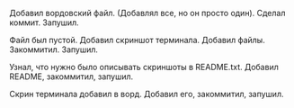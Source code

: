Добавил вордовский файл. (Добавлял все, но он просто один). Сделал коммит. Запушил.

Файл был пустой. Добавил скриншот терминала. Добавил файлы. Закоммитил. Запушил.

Узнал, что нужно было описывать скриншоты в README.txt. Добавил README, закоммитил, запушил.

Скрин терминала добавил в ворд. Добавил его, закоммитил, запушил.